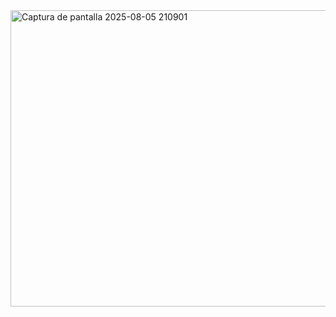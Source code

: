 <img width="545" height="474" alt="Captura de pantalla 2025-08-05 210901" src="https://github.com/user-attachments/assets/016b4384-0b54-43c6-93dd-69544f6d9d15" />
